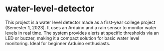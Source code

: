 # water-level-detector
This project is a water level detector made as a first-year college project (Semester 1, 2023). It uses an Arduino and a rain sensor to monitor water levels in real time. The system provides alerts at specific thresholds via an LED or buzzer, making it a compact solution for basic water level monitoring. Ideal for beginner Arduino enthusiasts.

